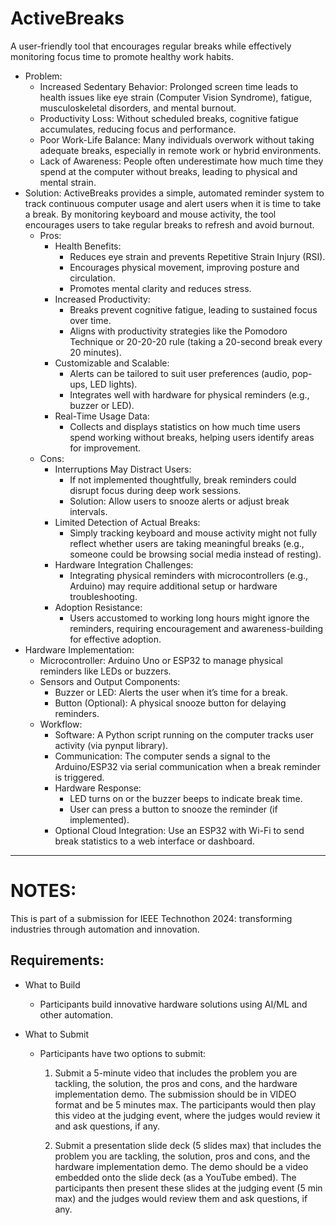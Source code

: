 # ActiveBreaks
A user-friendly tool that encourages regular breaks while effectively monitoring focus time to promote healthy work habits.

- Problem:
  - Increased Sedentary Behavior: Prolonged screen time leads to health issues like eye strain (Computer Vision Syndrome), fatigue, musculoskeletal disorders, and mental burnout.
  - Productivity Loss: Without scheduled breaks, cognitive fatigue accumulates, reducing focus and performance.
  - Poor Work-Life Balance: Many individuals overwork without taking adequate breaks, especially in remote work or hybrid environments.
  - Lack of Awareness: People often underestimate how much time they spend at the computer without breaks, leading to physical and mental strain.
- Solution: ActiveBreaks provides a simple, automated reminder system to track continuous computer usage and alert users when it is time to take a break. By monitoring keyboard and mouse activity, the tool encourages users to take regular breaks to refresh and avoid burnout.
  - Pros:
    - Health Benefits:
      - Reduces eye strain and prevents Repetitive Strain Injury (RSI).
      - Encourages physical movement, improving posture and circulation.
      - Promotes mental clarity and reduces stress.
    - Increased Productivity:
      - Breaks prevent cognitive fatigue, leading to sustained focus over time.
      - Aligns with productivity strategies like the Pomodoro Technique or 20-20-20 rule (taking a 20-second break every 20 minutes).
    - Customizable and Scalable:
      - Alerts can be tailored to suit user preferences (audio, pop-ups, LED lights).
      - Integrates well with hardware for physical reminders (e.g., buzzer or LED).
    - Real-Time Usage Data:
      - Collects and displays statistics on how much time users spend working without breaks, helping users identify areas for improvement.
  - Cons:
    - Interruptions May Distract Users:
      - If not implemented thoughtfully, break reminders could disrupt focus during deep work sessions.
      - Solution: Allow users to snooze alerts or adjust break intervals.
    - Limited Detection of Actual Breaks:
      - Simply tracking keyboard and mouse activity might not fully reflect whether users are taking meaningful breaks (e.g., someone could be browsing social media instead of resting).
    - Hardware Integration Challenges:
      - Integrating physical reminders with microcontrollers (e.g., Arduino) may require additional setup or hardware troubleshooting.
    - Adoption Resistance:
      - Users accustomed to working long hours might ignore the reminders, requiring encouragement and awareness-building for effective adoption.
- Hardware Implementation:
  - Microcontroller: Arduino Uno or ESP32 to manage physical reminders like LEDs or buzzers.
  - Sensors and Output Components:
    - Buzzer or LED: Alerts the user when it’s time for a break.
    - Button (Optional): A physical snooze button for delaying reminders.
  - Workflow:
    - Software: A Python script running on the computer tracks user activity (via pynput library).
    - Communication: The computer sends a signal to the Arduino/ESP32 via serial communication when a break reminder is triggered.
    - Hardware Response:
      - LED turns on or the buzzer beeps to indicate break time.
      - User can press a button to snooze the reminder (if implemented).
    - Optional Cloud Integration: Use an ESP32 with Wi-Fi to send break statistics to a web interface or dashboard.
--------
# NOTES:
This is part of a submission for IEEE Technothon 2024: transforming industries through automation and innovation.

## Requirements:
- What to Build
  - Participants build innovative hardware solutions using AI/ML and other automation. 

- What to Submit
  - Participants have two options to submit:

    1. Submit a 5-minute video that includes the problem you are tackling, the solution, the pros and cons, and the hardware implementation demo. The submission should be in VIDEO format and be 5 minutes max. The participants would then play this video at the judging event, where the judges would review it and ask questions, if any.

    2. Submit a presentation slide deck (5 slides max) that includes the problem you are tackling, the solution, pros and cons, and the hardware implementation demo. The demo should be a video embedded onto the slide deck (as a YouTube embed). The participants then present these slides at the judging event (5 min max) and the judges would review them and ask questions, if any.

